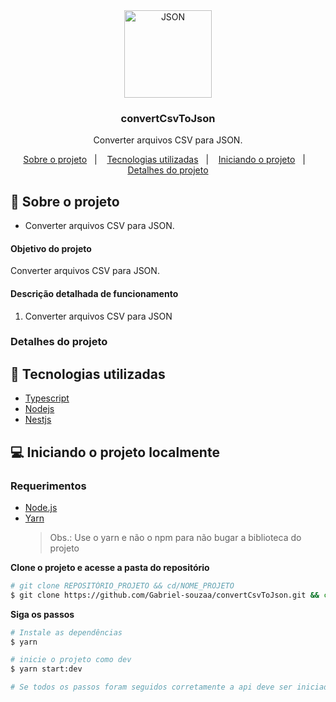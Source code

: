 <div align="center">
	 <img alt="JSON" align="center" src="https://www.nylas.com/wp-content/uploads/JSON_Blog_Hero.png" width="140px">
</div>

<div align="center">
  <h3>
    convertCsvToJson
  </h3>

  <p>
  Converter arquivos CSV para JSON. 
  <p>
    <a href="#-sobre-o-projeto">Sobre o projeto</a>&nbsp;&nbsp;&nbsp;|&nbsp;&nbsp;&nbsp;
    <a href="#-tecnologias-utilizadas"> Tecnologias utilizadas</a>&nbsp;&nbsp;&nbsp;|&nbsp;&nbsp;&nbsp;
    <a href="#-iniciando-o-projeto">Iniciando o projeto</a>&nbsp;&nbsp;&nbsp;|&nbsp;&nbsp;&nbsp;
    <a href="#-detalhes-do-projeto">Detalhes do projeto</a>
  </p>

</div>

## 📘 Sobre o projeto

- <p>Converter arquivos CSV para JSON.</p>

#### Objetivo do projeto

Converter arquivos CSV para JSON.

#### Descrição detalhada de funcionamento

1. Converter arquivos CSV para JSON

### Detalhes do projeto

## 🚀 Tecnologias utilizadas

- [Typescript](https://www.typescriptlang.org)
- [Nodejs](https://nodejs.org/en/ 'Nodejs')
- [Nestjs](https://nestjs.com/ 'Nestjs')
## 💻 Iniciando o projeto localmente

### Requerimentos

- [Node.js](https://nodejs.org/en/)
- [Yarn](https://classic.yarnpkg.com/)
  > Obs.: Use o yarn e não o npm para não bugar a biblioteca do projeto

**Clone o projeto e acesse a pasta do repositório**

```bash
# git clone REPOSITÓRIO_PROJETO && cd/NOME_PROJETO
$ git clone https://github.com/Gabriel-souzaa/convertCsvToJson.git && cd convertCsvToJson
```

**Siga os passos**

```bash
# Instale as dependências
$ yarn

# inicie o projeto como dev
$ yarn start:dev

# Se todos os passos foram seguidos corretamente a api deve ser iniciada
```

